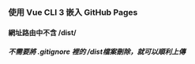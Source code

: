 ### 使用 Vue CLI 3 嵌入 GitHub Pages 
#### 網址路由中不含 /dist/ 

###### **不需要將 .gitignore 裡的 /dist檔案刪除，就可以順利上傳**

